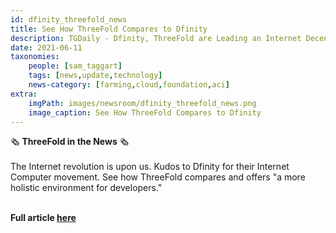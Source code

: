 ```yaml
---
id: dfinity_threefold_news
title: See How ThreeFold Compares to Dfinity
description: TGDaily - Dfinity, ThreeFold are Leading an Internet Decentralization Revolution
date: 2021-06-11
taxonomies:
    people: [sam_taggart]
    tags: [news,update,technology]
    news-category: [farming,cloud,foundation,aci]
extra:
    imgPath: images/newsroom/dfinity_threefold_news.png
    image_caption: See How ThreeFold Compares to Dfinity
---
```


🗞 **ThreeFold in the News** 🗞
<br/>
<br/>
The Internet revolution is upon us. Kudos to Dfinity for their Internet Computer movement. See how ThreeFold compares and offers "a more holistic environment for developers."
<br/>
<br/>

**Full article [here](https://tgdaily.com/web/6-dfinity-threefold-are-leading-an-internet-decentralization-revolution/)**
